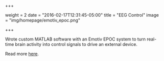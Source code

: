 +++

weight = 2
date = "2016-02-17T12:31:45-05:00"
title = "EEG Control"
image = "img/homepage/emotiv_epoc.png"

+++

Wrote custom MATLAB software with an Emotiv EPOC system to turn real-time brain activity 
into control signals to drive an external device.  

Read more [here](/blog).
